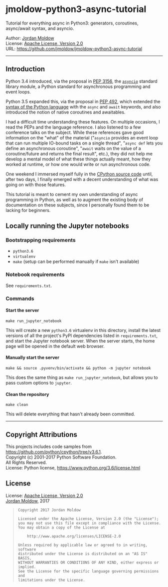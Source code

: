 # jmoldow-python3-async-tutorial
Tutorial for everything async in Python3: generators, coroutines, async/await syntax, and asyncio.

Author: [Jordan Moldow][]  
License: [Apache License, Version 2.0][Apache License]  
URL: <https://github.com/jmoldow/jmoldow-python3-async-tutorial>

---------------------------------------

## Introduction

Python 3.4 introduced, via the proposal in [PEP 3156][], the
[``asyncio``][asyncio docs] standard library module, a Python standard for
asynchronous programming and event loops.

Python 3.5 expanded this, via the proposal in [PEP 492][], which extended the
[syntax of the Python language][Python language data model reference] with the
``async`` and ``await`` keywords, and also introduced the notion of native
coroutines and awaitables.

I had a difficult time understanding these features. On multiple occasions, I
read the PEPs and the language reference. I also listened to a few conference
talks on the subject. While these references gave good information on the
"what" of the material ("``asyncio`` provides an event loop that can run
multiple IO-bound tasks on a single thread", "``async def`` lets you define an
asynchronous coroutine", "``await`` waits on the value of a coroutine/future
and returns the final result", etc.), they did not help me develop a mental
model of what these things actually meant, how they worked at runtime, or how
one would write or run asynchronous code.

One weekend I immersed myself fully in the [CPython source code][] until, after
two days, I finally emerged with a decent understanding of what was going on
with those features.

This tutorial is meant to cement my own understanding of async programming in
Python, as well as to augment the existing body of documentation on these
subjects, since I personally found them to be lacking for beginners.

[PEP 3156]: <https://www.python.org/dev/peps/pep-3156/> 'PEP 3156 -- Asynchronous IO Support Rebooted: the "asyncio" Module'
[PEP 492]: <https://www.python.org/dev/peps/pep-0492/> 'PEP 492 -- Coroutines with async and await syntax'
[CPython source code]: <https://github.com/python/cpython> 'The source code of the C core reference implementation of Python'
[asyncio docs]: <https://docs.python.org/3.4/library/asyncio.html> 'asyncio - Asynchronous I/O, event loop, coroutines and tasks'
[Python language data model reference]: <https://docs.python.org/3.5/reference/datamodel.html> 'Python language data model reference'

## Locally running the Jupyter notebooks

### Bootstrapping requirements

- ``python3.6``
- ``virtualenv``
- ``make`` (setup can be performed manually if ``make`` isn't available)

### Notebook requirements

See ``requirements.txt``.

### Commands

#### Start the server

    make run_jupyter_notebook

This will create a new ``python3.6`` virtualenv in this directory, install the
latest versions of all the project's PyPI dependencies listed in
``requirements.txt``, and start the Jupyter notebook server. When the server
starts, the home page will be opened in the default web browser.

#### Manually start the server

    make && source .pyvenv/bin/activate && python -m jupyter notebook

This does the same thing as ``make run_jupyter_notebook``, but allows you to
pass custom options to `jupyter`.

#### Clean the repository

    make clean

This will delete everything that hasn't already been committed.

---------------------------------------

## Copyright Attributions

This projects includes code samples from <https://github.com/python/cpython/tree/v3.6.1>.  
Copyright (c) 2001-2017 Python Software Foundation.  
All Rights Reserved.  
License: Python license, <https://www.python.org/3.6/license.html>

## License

License: [Apache License, Version 2.0][Apache License]  
[Jordan Moldow][], 2017

>     Copyright 2017 Jordan Moldow
>
>     Licensed under the Apache License, Version 2.0 (the "License");
>     you may not use this file except in compliance with the License.
>     You may obtain a copy of the License at
>
>         http://www.apache.org/licenses/LICENSE-2.0
>
>     Unless required by applicable law or agreed to in writing, software
>     distributed under the License is distributed on an "AS IS" BASIS,
>     WITHOUT WARRANTIES OR CONDITIONS OF ANY KIND, either express or implied.
>     See the License for the specific language governing permissions and
>     limitations under the License.

[Jordan Moldow]: <https://github.com/jmoldow> "Jordan Moldow"
[Apache License]: <http://www.apache.org/licenses/LICENSE-2.0> "Apache License, Version 2.0"
